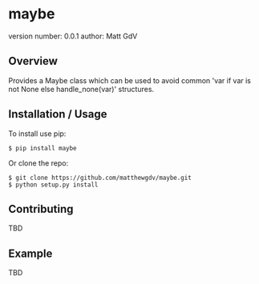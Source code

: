 maybe
===============================

version number: 0.0.1
author: Matt GdV

Overview
--------

Provides a Maybe class which can be used to avoid common 'var if var is not None else handle_none(var)' structures.

Installation / Usage
--------------------

To install use pip:

    $ pip install maybe


Or clone the repo:

    $ git clone https://github.com/matthewgdv/maybe.git
    $ python setup.py install
    
Contributing
------------

TBD

Example
-------

TBD